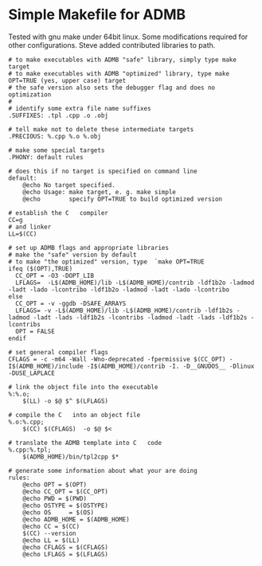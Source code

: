#  Simple Makefile for ADMB

Tested with gnu make under 64bit linux. Some modifications required for other configurations. Steve added contributed libraries to path.

    # to make executables with ADMB "safe" library, simply type make target
    # to make executables with ADMB "optimized" library, type make OPT=TRUE (yes, upper case) target
    # the safe version also sets the debugger flag and does no optimization
    #
    # identify some extra file name suffixes
    .SUFFIXES: .tpl .cpp .o .obj

    # tell make not to delete these intermediate targets
    .PRECIOUS: %.cpp %.o %.obj

    # make some special targets
    .PHONY: default rules

    # does this if no target is specified on command line
    default:
    	@echo No target specified.
    	@echo Usage: make target, e. g. make simple
    	@echo        specify OPT=TRUE to build optimized version

    # establish the C   compiler
    CC=g
    # and linker
    LL=$(CC)

    # set up ADMB flags and appropriate libraries
    # make the "safe" version by default
    # to make "the optimized" version, type  `make OPT=TRUE
    ifeq ($(OPT),TRUE)
      CC_OPT = -O3 -DOPT_LIB
      LFLAGS=  -L$(ADMB_HOME)/lib -L$(ADMB_HOME)/contrib -ldf1b2o -ladmod -ladt -lado -lcontribo -ldf1b2o -ladmod -ladt -lado -lcontribo
    else
      CC_OPT = -v -ggdb -DSAFE_ARRAYS
      LFLAGS= -v -L$(ADMB_HOME)/lib -L$(ADMB_HOME)/contrib -ldf1b2s -ladmod -ladt -lads -ldf1b2s -lcontribs -ladmod -ladt -lads -ldf1b2s -lcontribs
      OPT = FALSE
    endif

    # set general compiler flags
    CFLAGS = -c -m64 -Wall -Wno-deprecated -fpermissive $(CC_OPT) -I$(ADMB_HOME)/include -I$(ADMB_HOME)/contrib -I. -D__GNUDOS__ -Dlinux -DUSE_LAPLACE

    # link the object file into the executable
    %:%.o;
    	$(LL) -o $@ $^ $(LFLAGS)

    # compile the C   into an object file
    %.o:%.cpp;
    	$(CC) $(CFLAGS)  -o $@ $<

    # translate the ADMB template into C   code
    %.cpp:%.tpl;
    	$(ADMB_HOME)/bin/tpl2cpp $*

    # generate some information about what your are doing
    rules:
    	@echo OPT = $(OPT)
    	@echo CC_OPT = $(CC_OPT)
    	@echo PWD = $(PWD)
    	@echo OSTYPE = $(OSTYPE)
    	@echo OS     = $(OS)
    	@echo ADMB_HOME = $(ADMB_HOME)
    	@echo CC = $(CC)
    	$(CC) --version
    	@echo LL = $(LL)
    	@echo CFLAGS = $(CFLAGS)
    	@echo LFLAGS = $(LFLAGS)
